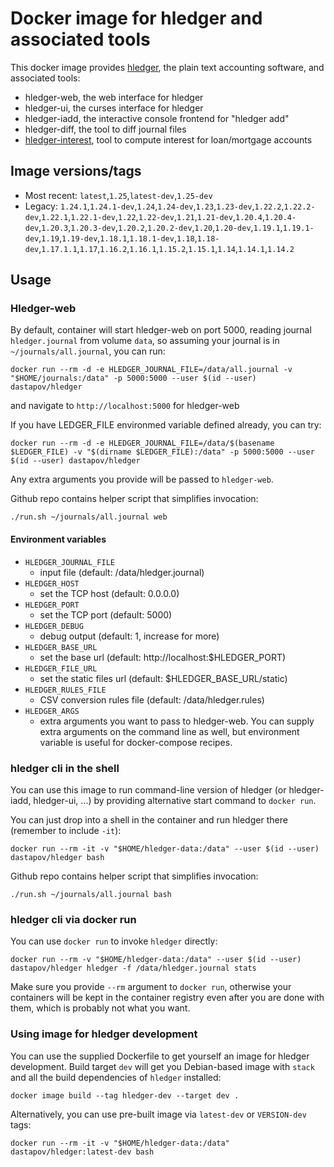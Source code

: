 # Docker image for hledger and associated tools

This docker image provides [hledger](http://hledger.org/), the plain text accounting software, and
associated tools:

 * hledger-web, the web interface for hledger
 * hledger-ui, the curses interface for hledger
 * hledger-iadd, the interactive console frontend for "hledger add"
 * hledger-diff, the tool to diff journal files
 * [hledger-interest](https://github.com/peti/hledger-interest), tool to compute interest for loan/mortgage accounts

## Image versions/tags

 * Most recent: `latest`,`1.25`,`latest-dev`,`1.25-dev`
 * Legacy: `1.24.1`,`1.24.1-dev`,`1.24`,`1.24-dev`,`1.23`,`1.23-dev`,`1.22.2`,`1.22.2-dev`,`1.22.1`,`1.22.1-dev`,`1.22`,`1.22-dev`,`1.21`,`1.21-dev`,`1.20.4`,`1.20.4-dev`,`1.20.3`,`1.20.3-dev`,`1.20.2`,`1.20.2-dev`,`1.20`,`1.20-dev`,`1.19.1`,`1.19.1-dev`,`1.19`,`1.19-dev`,`1.18.1`,`1.18.1-dev`,`1.18`,`1.18-dev`,`1.17.1.1`,`1.17`,`1.16.2`,`1.16.1`,`1.15.2`,`1.15.1`,`1.14`,`1.14.1`,`1.14.2`

## Usage

### Hledger-web

By default, container will start hledger-web on port 5000, reading journal `hledger.journal` from volume `data`, so assuming your journal is in `~/journals/all.journal`, you can run:

```
docker run --rm -d -e HLEDGER_JOURNAL_FILE=/data/all.journal -v "$HOME/journals:/data" -p 5000:5000 --user $(id --user) dastapov/hledger
```

and navigate to `http://localhost:5000` for hledger-web

If you have LEDGER_FILE environmed variable defined already, you can try:
```
docker run --rm -d -e HLEDGER_JOURNAL_FILE=/data/$(basename $LEDGER_FILE) -v "$(dirname $LEDGER_FILE):/data" -p 5000:5000 --user $(id --user) dastapov/hledger
```

Any extra arguments you provide will be passed to `hledger-web`.

Github repo contains helper script that simplifies invocation:
```
./run.sh ~/journals/all.journal web
```

#### Environment variables

 * `HLEDGER_JOURNAL_FILE`
   * input file (default: /data/hledger.journal)
 * `HLEDGER_HOST`
   * set the TCP host (default: 0.0.0.0)
 * `HLEDGER_PORT`
   * set the TCP port (default: 5000)
 * `HLEDGER_DEBUG`
   * debug output (default: 1, increase for more)
 * `HLEDGER_BASE_URL`
   * set the base url (default: http://localhost:$HLEDGER_PORT)
 * `HLEDGER_FILE_URL`
   * set the static files url (default: $HLEDGER_BASE_URL/static)
 * `HLEDGER_RULES_FILE`
   * CSV conversion rules file (default: /data/hledger.rules)
 * `HLEDGER_ARGS`
   * extra arguments you want to pass to hledger-web. You can supply extra arguments on the command line as well, but environment variable is useful for docker-compose recipes.

### hledger cli in the shell

You can use this image to run command-line version of hledger (or hledger-iadd, hledger-ui, ...) by
providing alternative start command to `docker run`.

You can just drop into a shell in the container and run hledger there (remember to include `-it`):
```
docker run --rm -it -v "$HOME/hledger-data:/data" --user $(id --user) dastapov/hledger bash
```

Github repo contains helper script that simplifies invocation:
```
./run.sh ~/journals/all.journal bash
```

### hledger cli via docker run

You can use `docker run` to invoke `hledger` directly:

```
docker run --rm -v "$HOME/hledger-data:/data" --user $(id --user) dastapov/hledger hledger -f /data/hledger.journal stats
```

Make sure you provide `--rm` argument to `docker run`, otherwise your containers will be kept in the container
registry even after you are done with them, which is probably not what you want.

### Using image for hledger development

You can use the supplied Dockerfile to get yourself an image for hledger development. Build target `dev`
will get you Debian-based image with `stack` and all the build dependencies of `hledger` installed:

```
docker image build --tag hledger-dev --target dev .
```

Alternatively, you can use pre-built image via `latest-dev` or `VERSION-dev` tags:
```
docker run --rm -it -v "$HOME/hledger-data:/data" dastapov/hledger:latest-dev bash
```
